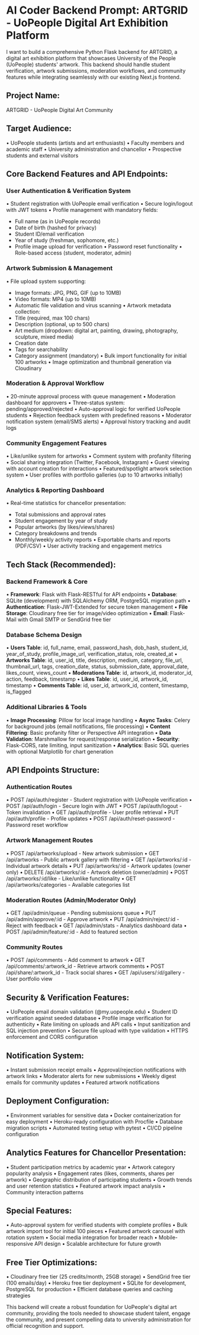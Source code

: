 # AI Coder Backend Prompt: ARTGRID - UoPeople Digital Art Exhibition Platform

I want to build a comprehensive Python Flask backend for ARTGRID, a digital art exhibition platform that showcases University of the People (UoPeople) students' artwork. This backend should handle student verification, artwork submissions, moderation workflows, and community features while integrating seamlessly with our existing Next.js frontend.

## Project Name:
ARTGRID - UoPeople Digital Art Community

## Target Audience:
• UoPeople students (artists and art enthusiasts)
• Faculty members and academic staff
• University administration and chancellor
• Prospective students and external visitors

## Core Backend Features and API Endpoints:

### User Authentication & Verification System
• Student registration with UoPeople email verification
• Secure login/logout with JWT tokens
• Profile management with mandatory fields:
  - Full name (as in UoPeople records)
  - Date of birth (hashed for privacy)
  - Student ID/email verification
  - Year of study (freshman, sophomore, etc.)
  - Profile image upload for verification
• Password reset functionality
• Role-based access (student, moderator, admin)

### Artwork Submission & Management
• File upload system supporting:
  - Image formats: JPG, PNG, GIF (up to 10MB)
  - Video formats: MP4 (up to 10MB)
  - Automatic file validation and virus scanning
• Artwork metadata collection:
  - Title (required, max 100 chars)
  - Description (optional, up to 500 chars)
  - Art medium (dropdown: digital art, painting, drawing, photography, sculpture, mixed media)
  - Creation date
  - Tags for searchability
  - Category assignment (mandatory)
• Bulk import functionality for initial 100 artworks
• Image optimization and thumbnail generation via Cloudinary

### Moderation & Approval Workflow
• 20-minute approval process with queue management
• Moderation dashboard for approvers
• Three-status system: pending/approved/rejected
• Auto-approval logic for verified UoPeople students
• Rejection feedback system with predefined reasons
• Moderator notification system (email/SMS alerts)
• Approval history tracking and audit logs

### Community Engagement Features
• Like/unlike system for artworks
• Comment system with profanity filtering
• Social sharing integration (Twitter, Facebook, Instagram)
• Guest viewing with account creation for interactions
• Featured/spotlight artwork selection system
• User profiles with portfolio galleries (up to 10 artworks initially)

### Analytics & Reporting Dashboard
• Real-time statistics for chancellor presentation:
  - Total submissions and approval rates
  - Student engagement by year of study
  - Popular artworks (by likes/views/shares)
  - Category breakdowns and trends
  - Monthly/weekly activity reports
• Exportable charts and reports (PDF/CSV)
• User activity tracking and engagement metrics

## Tech Stack (Recommended):

### Backend Framework & Core
• **Framework**: Flask with Flask-RESTful for API endpoints
• **Database**: SQLite (development) with SQLAlchemy ORM, PostgreSQL migration path
• **Authentication**: Flask-JWT-Extended for secure token management
• **File Storage**: Cloudinary free tier for image/video optimization
• **Email**: Flask-Mail with Gmail SMTP or SendGrid free tier

### Database Schema Design
• **Users Table**: id, full_name, email, password_hash, dob_hash, student_id, year_of_study, profile_image_url, verification_status, role, created_at
• **Artworks Table**: id, user_id, title, description, medium, category, file_url, thumbnail_url, tags, creation_date, status, submission_date, approval_date, likes_count, views_count
• **Moderations Table**: id, artwork_id, moderator_id, action, feedback, timestamp
• **Likes Table**: id, user_id, artwork_id, timestamp
• **Comments Table**: id, user_id, artwork_id, content, timestamp, is_flagged

### Additional Libraries & Tools
• **Image Processing**: Pillow for local image handling
• **Async Tasks**: Celery for background jobs (email notifications, file processing)
• **Content Filtering**: Basic profanity filter or Perspective API integration
• **Data Validation**: Marshmallow for request/response serialization
• **Security**: Flask-CORS, rate limiting, input sanitization
• **Analytics**: Basic SQL queries with optional Matplotlib for chart generation

## API Endpoints Structure:

### Authentication Routes
• POST /api/auth/register - Student registration with UoPeople verification
• POST /api/auth/login - Secure login with JWT
• POST /api/auth/logout - Token invalidation
• GET /api/auth/profile - User profile retrieval
• PUT /api/auth/profile - Profile updates
• POST /api/auth/reset-password - Password reset workflow

### Artwork Management Routes
• POST /api/artworks/upload - New artwork submission
• GET /api/artworks - Public artwork gallery with filtering
• GET /api/artworks/:id - Individual artwork details
• PUT /api/artworks/:id - Artwork updates (owner only)
• DELETE /api/artworks/:id - Artwork deletion (owner/admin)
• POST /api/artworks/:id/like - Like/unlike functionality
• GET /api/artworks/categories - Available categories list

### Moderation Routes (Admin/Moderator Only)
• GET /api/admin/queue - Pending submissions queue
• PUT /api/admin/approve/:id - Approve artwork
• PUT /api/admin/reject/:id - Reject with feedback
• GET /api/admin/stats - Analytics dashboard data
• POST /api/admin/feature/:id - Add to featured section

### Community Routes
• POST /api/comments - Add comment to artwork
• GET /api/comments/:artwork_id - Retrieve artwork comments
• POST /api/share/:artwork_id - Track social shares
• GET /api/users/:id/gallery - User portfolio view

## Security & Verification Features:
• UoPeople email domain validation (@my.uopeople.edu)
• Student ID verification against seeded database
• Profile image verification for authenticity
• Rate limiting on uploads and API calls
• Input sanitization and SQL injection prevention
• Secure file upload with type validation
• HTTPS enforcement and CORS configuration

## Notification System:
• Instant submission receipt emails
• Approval/rejection notifications with artwork links
• Moderator alerts for new submissions
• Weekly digest emails for community updates
• Featured artwork notifications

## Deployment Configuration:
• Environment variables for sensitive data
• Docker containerization for easy deployment
• Heroku-ready configuration with Procfile
• Database migration scripts
• Automated testing setup with pytest
• CI/CD pipeline configuration

## Analytics Features for Chancellor Presentation:
• Student participation metrics by academic year
• Artwork category popularity analysis
• Engagement rates (likes, comments, shares per artwork)
• Geographic distribution of participating students
• Growth trends and user retention statistics
• Featured artwork impact analysis
• Community interaction patterns

## Special Features:
• Auto-approval system for verified students with complete profiles
• Bulk artwork import tool for initial 100 pieces
• Featured artwork carousel with rotation system
• Social media integration for broader reach
• Mobile-responsive API design
• Scalable architecture for future growth

## Free Tier Optimizations:
• Cloudinary free tier (25 credits/month, 25GB storage)
• SendGrid free tier (100 emails/day)
• Heroku free tier deployment
• SQLite for development, PostgreSQL for production
• Efficient database queries and caching strategies

This backend will create a robust foundation for UoPeople's digital art community, providing the tools needed to showcase student talent, engage the community, and present compelling data to university administration for official recognition and support.